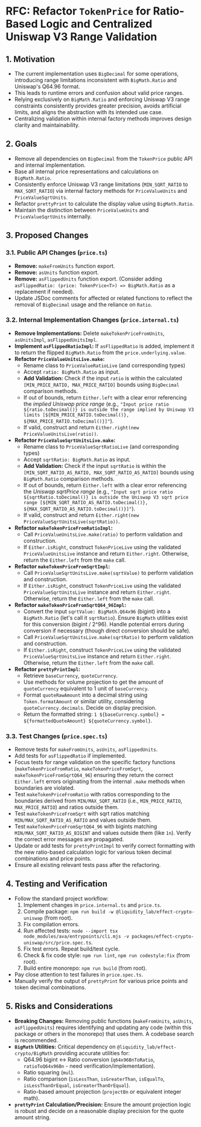 # RFC: Refactor `TokenPrice` for Ratio-Based Logic and Centralized Uniswap V3 Range Validation

## 1. Motivation

*   The current implementation uses `BigDecimal` for some operations, introducing range limitations inconsistent with `BigMath.Ratio` and Uniswap's Q64.96 format.
*   This leads to runtime errors and confusion about valid price ranges.
*   Relying exclusively on `BigMath.Ratio` and enforcing Uniswap V3 range constraints consistently provides greater precision, avoids artificial limits, and aligns the abstraction with its intended use case.
*   Centralizing validation within internal factory methods improves design clarity and maintainability.

## 2. Goals

*   Remove all dependencies on `BigDecimal` from the `TokenPrice` public API and internal implementation.
*   Base all internal price representations and calculations on `BigMath.Ratio`.
*   Consistently enforce Uniswap V3 range limitations (`MIN_SQRT_RATIO` to `MAX_SQRT_RATIO`) via internal factory methods for `PriceValueUnits` and `PriceValueSqrtUnits`.
*   Refactor `prettyPrint` to calculate the display value using `BigMath.Ratio`.
*   Maintain the distinction between `PriceValueUnits` and `PriceValueSqrtUnits` internally.

## 3. Proposed Changes

### 3.1. Public API Changes (`price.ts`)

*   **Remove:** `makeFromUnits` function export.
*   **Remove:** `asUnits` function export.
*   **Remove:** `asFlippedUnits` function export. (Consider adding `asFlippedRatio: (price: TokenPrice<T>) => BigMath.Ratio` as a replacement if needed).
*   Update JSDoc comments for affected or related functions to reflect the removal of `BigDecimal` usage and the reliance on `Ratio`.

### 3.2. Internal Implementation Changes (`price.internal.ts`)

*   **Remove Implementations:** Delete `makeTokenPriceFromUnits`, `asUnitsImpl`, `asFlippedUnitsImpl`.
*   **Implement `asFlippedRatioImpl`:** If `asFlippedRatio` is added, implement it to return the flipped `BigMath.Ratio` from the `price.underlying.value`.
*   **Refactor `PriceValueUnitsLive.make`:**
    *   Rename class to `PriceValueRatioLive` (and corresponding types)
    *   Accept `ratio: BigMath.Ratio` as input.
    *   **Add Validation:** Check if the input `ratio` is within the calculated `[MIN_PRICE_RATIO, MAX_PRICE_RATIO]` bounds using `BigDecimal` comparison methods.
    *   If out of bounds, return `Either.left` with a clear error referencing the *implied Uniswap price range* (e.g., `"Input price ratio ${ratio.toDecimal()} is outside the range implied by Uniswap V3 limits [${MIN_PRICE_RATIO.toDecimal()}, ${MAX_PRICE_RATIO.toDecimal()}]"`).
    *   If valid, construct and return `Either.right(new PriceValueUnitsLive(ratio))`.
*   **Refactor `PriceValueSqrtUnitsLive.make`:**
    *   Rename class to `PriceValueSqrtRatioLive` (and corresponding types)
    *   Accept `sqrtRatio: BigMath.Ratio` as input.
    *   **Add Validation:** Check if the input `sqrtRatio` is within the `[MIN_SQRT_RATIO_AS_RATIO, MAX_SQRT_RATIO_AS_RATIO]` bounds using `BigMath.Ratio` comparison methods.
    *   If out of bounds, return `Either.left` with a clear error referencing the *Uniswap sqrtPrice range* (e.g., `"Input sqrt price ratio ${sqrtRatio.toDecimal()} is outside the Uniswap V3 sqrt price range [${MIN_SQRT_RATIO_AS_RATIO.toDecimal()}, ${MAX_SQRT_RATIO_AS_RATIO.toDecimal()}]"`).
    *   If valid, construct and return `Either.right(new PriceValueSqrtUnitsLive(sqrtRatio))`.
*   **Refactor `makeTokenPriceFromRatioImpl`:**
    *   Call `PriceValueUnitsLive.make(ratio)` to perform validation and construction.
    *   If `Either.isRight`, construct `TokenPriceLive` using the validated `PriceValueUnitsLive` instance and return `Either.right`. Otherwise, return the `Either.left` from the `make` call.
*   **Refactor `makeTokenPriceFromSqrtImpl`:**
    *   Call `PriceValueSqrtUnitsLive.make(sqrtValue)` to perform validation and construction.
    *   If `Either.isRight`, construct `TokenPriceLive` using the validated `PriceValueSqrtUnitsLive` instance and return `Either.right`. Otherwise, return the `Either.left` from the `make` call.
*   **Refactor `makeTokenPriceFromSqrtQ64_96Impl`:**
    *   Convert the input `sqrtValue: BigMath.Q64x96` (bigint) into a `BigMath.Ratio` (let's call it `sqrtRatio`). Ensure `BigMath` utilities exist for this conversion (bigint / 2^96). Handle potential errors during conversion if necessary (though direct conversion should be safe).
    *   Call `PriceValueSqrtUnitsLive.make(sqrtRatio)` to perform validation and construction.
    *   If `Either.isRight`, construct `TokenPriceLive` using the validated `PriceValueSqrtUnitsLive` instance and return `Either.right`. Otherwise, return the `Either.left` from the `make` call.
*   **Refactor `prettyPrintImpl`:**
    *   Retrieve `baseCurrency`, `quoteCurrency`.
    *   Use methods for volume projection to get the amount of `quoteCurrency` equivalent to 1 unit of `baseCurrency`.
    *   Format `quoteRawAmount` into a decimal string using `Token.formatAmount` or similar utility, considering `quoteCurrency.decimals`. Decide on display precision.
    *   Return the formatted string: `1 ${baseCurrency.symbol} = ${formattedQuoteAmount} ${quoteCurrency.symbol}`.

### 3.3. Test Changes (`price.spec.ts`)

*   Remove tests for `makeFromUnits`, `asUnits`, `asFlippedUnits`.
*   Add tests for `asFlippedRatio` if implemented.
*   Focus tests for range validation on the specific factory functions (`makeTokenPriceFromRatio`, `makeTokenPriceFromSqrt`, `makeTokenPriceFromSqrtQ64_96`) ensuring they return the correct `Either.left` errors originating from the internal `.make` methods when boundaries are violated.
*   Test `makeTokenPriceFromRatio` with ratios corresponding to the boundaries derived from `MIN/MAX_SQRT_RATIO` (i.e., `MIN_PRICE_RATIO`, `MAX_PRICE_RATIO`) and ratios outside them.
*   Test `makeTokenPriceFromSqrt` with sqrt ratios matching `MIN/MAX_SQRT_RATIO_AS_RATIO` and values outside them.
*   Test `makeTokenPriceFromSqrtQ64_96` with bigints matching `MIN/MAX_SQRT_RATIO_AS_BIGINT` and values outside them (like `1n`). Verify the correct error messages are propagated.
*   Update or add tests for `prettyPrintImpl` to verify correct formatting with the new ratio-based calculation logic for various token decimal combinations and price points.
*   Ensure all existing relevant tests pass after the refactoring.

## 4. Testing and Verification

*   Follow the standard project workflow:
    1.  Implement changes in `price.internal.ts` and `price.ts`.
    2.  Compile package: `npm run build -w @liquidity_lab/effect-crypto-uniswap` (from root).
    3.  Fix compilation errors.
    4.  Run affected tests: `node --import tsx node_modules/ava/entrypoints/cli.mjs -v packages/effect-crypto-uniswap/src/price.spec.ts`.
    5.  Fix test errors. Repeat build/test cycle.
    6.  Check & fix code style: `npm run lint`, `npm run codestyle:fix` (from root).
    7.  Build entire monorepo: `npm run build` (from root).
*   Pay close attention to test failures in `price.spec.ts`.
*   Manually verify the output of `prettyPrint` for various price points and token decimal combinations.

## 5. Risks and Considerations

*   **Breaking Changes:** Removing public functions (`makeFromUnits`, `asUnits`, `asFlippedUnits`) requires identifying and updating any code (within this package or others in the monorepo) that uses them. A codebase search is recommended.
*   **`BigMath` Utilities:** Critical dependency on `@liquidity_lab/effect-crypto/BigMath` providing accurate utilities for:
    *   Q64.96 bigint <-> Ratio conversion (`q64x96BnToRatio`, `ratioToQ64x96Bn` - need verification/implementation).
    *   Ratio squaring (`mul`).
    *   Ratio comparison (`isLessThan`, `isGreaterThan`, `isEqualTo`, `isLessThanOrEqual`, `isGreaterThanOrEqual`).
    *   Ratio-based amount projection (`projectBn` or equivalent integer math).
*   **`prettyPrint` Calculation/Precision:** Ensure the amount projection logic is robust and decide on a reasonable display precision for the quote amount string. 